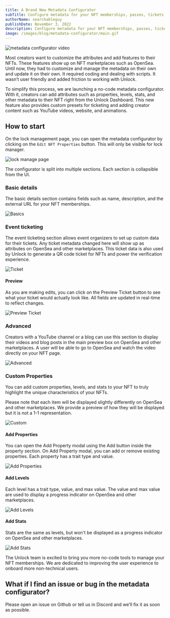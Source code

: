 ```yaml
---
title: A Brand New Metadata Configurator
subTitle: Configure metadata for your NFT memberships, passes, tickets, and more from the Unlock Dashboard without programming.
authorName: searchableguy
publishDate: November 3, 2022
description: Configure metadata for your NFT memberships, passes, tickets, and more from the Unlock Dashboard without programming.
image: /images/blog/metadata-configurator/main.gif
---
```


![metadata configurator video](/images/blog/metadata-configurator/main.gif)

Most creators want to customize the attributes and add features to their NFTs. These features show up on NFT marketplaces such as OpenSea. Until now, they had to customize and manage the metadata on their own and update it on their own. It required coding and dealing with scripts. It wasn’t user friendly and added friction to working with Unlock.

To simplify this process, we are launching a no-code metadata configurator. With it, creators can add attributes such as properties, levels, stats, and other metadata to their NFT right from the Unlock Dashboard. This new feature also provides custom presets for ticketing and adding creator content such as YouTube videos, website, and animations.

## How to start

On the lock management page, you can open the metadata configurator by clicking on the `Edit NFT Properties` button. This will only be visible for lock manager.

![lock manage page](/images/blog/metadata-configurator/lock-page.png)

The configurator is split into multiple sections. Each section is collapsible from the UI.

### Basic details

The basic details section contains fields such as name, description, and the external URL for your NFT memberships.

![Basics](/images/blog/metadata-configurator/basic.png)

### Event ticketing

The event ticketing section allows event organizers to set up custom data for their tickets. Any ticket metadata changed here will show up as attributes on OpenSea and other marketplaces. This ticket data is also used by Unlock to generate a QR code ticket for NFTs and power the verification experience.

![Ticket](/images/blog/metadata-configurator/ticket.png)

#### Preview

As you are making edits, you can click on the Preview Ticket button to see what your ticket would actually look like. All fields are updated in real-time to reflect changes.

![Preview Ticket](/images/blog/metadata-configurator/preview-ticket.png)

### Advanced

Creators with a YouTube channel or a blog can use this section to display their videos and blog posts in the main preview box on OpenSea and other marketplaces. A user will be able to go to OpenSea and watch the video directly on your NFT page.

![Advanced](/images/blog/metadata-configurator/advanced.png)

### Custom Properties

You can add custom properties, levels, and stats to your NFT to truly highlight the unique characteristics of your NFTs.

Please note that each item will be displayed slightly differently on OpenSea and other marketplaces. We provide a preview of how they will be displayed but it is not a 1-1 representation.

![Custom](/images/blog/metadata-configurator/custom.png)

#### Add Properties

You can open the Add Property modal using the Add button inside the property section. On Add Property modal, you can add or remove existing properties. Each property has a trait type and value.

![Add Properties](/images/blog/metadata-configurator/add-stats.png)

#### Add Levels

Each level has a trait type, value, and max value. The value and max value are used to display a progress indicator on OpenSea and other marketplaces.

![Add Levels](/images/blog/metadata-configurator/add-levels.png)

#### Add Stats

Stats are the same as levels, but won't be displayed as a progress indicator on OpenSea and other marketplaces.

![Add Stats](/images/blog/metadata-configurator/add-stats.png)

The Unlock team is excited to bring you more no-code tools to manage your NFT memberships. We are dedicated to improving the user experience to onboard more non-technical users.

## What if I find an issue or bug in the metadata configurator?

Please open an issue on Github or tell us in Discord and we’ll fix it as soon as possible.
